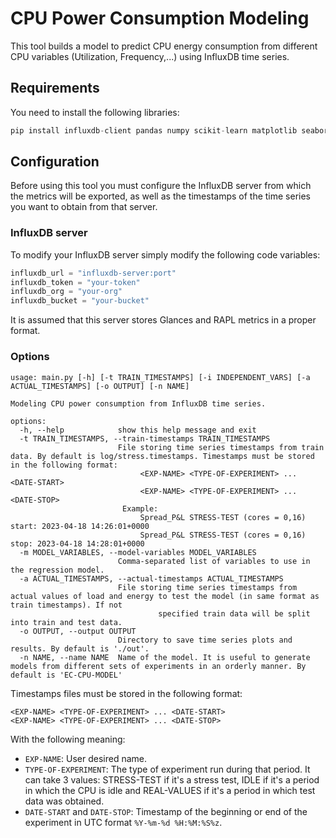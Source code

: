 # CPU Power Consumption Modeling

This tool builds a model to predict CPU energy consumption from different CPU variables (Utilization, Frequency,...) using InfluxDB time series.

## Requirements

You need to install the following libraries:

```python
pip install influxdb-client pandas numpy scikit-learn matplotlib seaborn
```

## Configuration

Before using this tool you must configure the InfluxDB server from which the metrics will be exported, as well as the timestamps of the time series you want to obtain from that server.

### InfluxDB server

To modify your InfluxDB server simply modify the following code variables:

```python
influxdb_url = "influxdb-server:port"
influxdb_token = "your-token"
influxdb_org = "your-org"
influxdb_bucket = "your-bucket"
```

It is assumed that this server stores Glances and RAPL metrics in a proper format.

### Options

```shell
usage: main.py [-h] [-t TRAIN_TIMESTAMPS] [-i INDEPENDENT_VARS] [-a ACTUAL_TIMESTAMPS] [-o OUTPUT] [-n NAME]

Modeling CPU power consumption from InfluxDB time series.

options:
  -h, --help            show this help message and exit
  -t TRAIN_TIMESTAMPS, --train-timestamps TRAIN_TIMESTAMPS
                        File storing time series timestamps from train data. By default is log/stress.timestamps. Timestamps must be stored in the following format:
                             <EXP-NAME> <TYPE-OF-EXPERIMENT> ... <DATE-START>
                             <EXP-NAME> <TYPE-OF-EXPERIMENT> ... <DATE-STOP>
                         Example:
                             Spread_P&L STRESS-TEST (cores = 0,16) start: 2023-04-18 14:26:01+0000
                             Spread_P&L STRESS-TEST (cores = 0,16) stop: 2023-04-18 14:28:01+0000
  -m MODEL_VARIABLES, --model-variables MODEL_VARIABLES
                        Comma-separated list of variables to use in the regression model.
  -a ACTUAL_TIMESTAMPS, --actual-timestamps ACTUAL_TIMESTAMPS
                        File storing time series timestamps from actual values of load and energy to test the model (in same format as train timestamps). If not 
                                 specified train data will be split into train and test data.
  -o OUTPUT, --output OUTPUT
                        Directory to save time series plots and results. By default is './out'.
  -n NAME, --name NAME  Name of the model. It is useful to generate models from different sets of experiments in an orderly manner. By default is 'EC-CPU-MODEL'
```


Timestamps files must be stored in the following format:
```shell
<EXP-NAME> <TYPE-OF-EXPERIMENT> ... <DATE-START>
<EXP-NAME> <TYPE-OF-EXPERIMENT> ... <DATE-STOP>
```
With the following meaning:
- `EXP-NAME`: User desired name.
- `TYPE-OF-EXPERIMENT`: The type of experiment run during that period. It can take 3 values: STRESS-TEST if it's a stress test, IDLE if it's a period in which the CPU is idle and REAL-VALUES if it's a period in which test data was obtained.
- `DATE-START` and `DATE-STOP`: Timestamp of the beginning or end of the experiment in UTC format `%Y-%m-%d %H:%M:%S%z`.